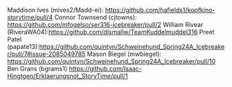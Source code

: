 Maddison Ives (mives2/Madd-ei): https://github.com/hafields1/kopfkino-storytime/pull/4
Connor Townsend (cjtowns): https://github.com/mfogelso/ser316-icebreaker/pull/2
William Rivear (RiveraWA04):https://github.com/dlsmallw/TeamKuddelmuddel316
Preet Patel (papate13):https://github.com/quintyn/Schweinehund_Spring24A_Icebreaker/pull/7#issue-2085049785
Mason Biegel (mwbiegel): https://github.com/quintyn/Schweinehund_Spring24A_Icebreaker/pull/10
Ben Grans (bgrams1) https://github.com/Isaac-Hingtgen/Erklaerungsnot_StoryTime/pull/1
